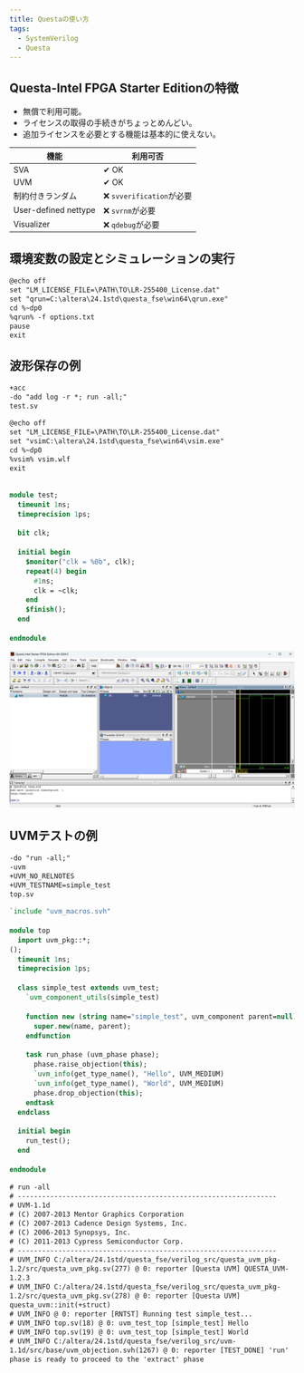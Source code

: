 ```yaml
---
title: Questaの使い方
tags:
  - SystemVerilog
  - Questa
---
```


## Questa-Intel FPGA Starter Editionの特徴
- 無償で利用可能。
- ライセンスの取得の手続きがちょっとめんどい。
- 追加ライセンスを必要とする機能は基本的に使えない。

| 機能 | 利用可否 |
|--|--|
| SVA | ✔ OK |
| UVM | ✔ OK |
| 制約付きランダム | ❌ `svverification`が必要 |
| User-defined nettype | ❌ `svrnm`が必要 |
| Visualizer | ❌  `qdebug`が必要 |

## 環境変数の設定とシミュレーションの実行

```dosbatch title="run.bat"
@echo off
set "LM_LICENSE_FILE=\PATH\TO\LR-255400_License.dat"
set "qrun=C:\altera\24.1std\questa_fse\win64\qrun.exe"
cd %~dp0
%qrun% -f options.txt
pause
exit
```

## 波形保存の例

```title="options.txt"
+acc
-do "add log -r *; run -all;"
test.sv
```

```dosbatch title="vsim.bat"
@echo off
set "LM_LICENSE_FILE=\PATH\TO\LR-255400_License.dat"
set "vsimC:\altera\24.1std\questa_fse\win64\vsim.exe"
cd %~dp0
%vsim% vsim.wlf
exit
```

```SystemVerilog title="test.sv"

module test;
  timeunit 1ns;
  timeprecision 1ps;

  bit clk;

  initial begin
    $monitor("clk = %0b", clk);
    repeat(4) begin
      #1ns;
      clk = ~clk;
    end
    $finish();
  end
  
endmodule
```

![Simulation result](images/questa_simple_sim_result.png)

## UVMテストの例

```title="options.txt"
-do "run -all;"
-uvm
+UVM_NO_RELNOTES
+UVM_TESTNAME=simple_test
top.sv
```

```SystemVerilog title="top.sv"
`include "uvm_macros.svh"

module top
  import uvm_pkg::*;
();
  timeunit 1ns;
  timeprecision 1ps;

  class simple_test extends uvm_test;
    `uvm_component_utils(simple_test)
    
    function new (string name="simple_test", uvm_component parent=null);
      super.new(name, parent);
    endfunction

    task run_phase (uvm_phase phase);
      phase.raise_objection(this);
      `uvm_info(get_type_name(), "Hello", UVM_MEDIUM)
      `uvm_info(get_type_name(), "World", UVM_MEDIUM)
      phase.drop_objection(this);
    endtask
  endclass

  initial begin
    run_test();
  end
  
endmodule
```

```title="Simulation result"
# run -all
# ----------------------------------------------------------------
# UVM-1.1d
# (C) 2007-2013 Mentor Graphics Corporation
# (C) 2007-2013 Cadence Design Systems, Inc.
# (C) 2006-2013 Synopsys, Inc.
# (C) 2011-2013 Cypress Semiconductor Corp.
# ----------------------------------------------------------------
# UVM_INFO C:/altera/24.1std/questa_fse/verilog_src/questa_uvm_pkg-1.2/src/questa_uvm_pkg.sv(277) @ 0: reporter [Questa UVM] QUESTA_UVM-1.2.3
# UVM_INFO C:/altera/24.1std/questa_fse/verilog_src/questa_uvm_pkg-1.2/src/questa_uvm_pkg.sv(278) @ 0: reporter [Questa UVM]  questa_uvm::init(+struct)
# UVM_INFO @ 0: reporter [RNTST] Running test simple_test...
# UVM_INFO top.sv(18) @ 0: uvm_test_top [simple_test] Hello
# UVM_INFO top.sv(19) @ 0: uvm_test_top [simple_test] World
# UVM_INFO C:/altera/24.1std/questa_fse/verilog_src/uvm-1.1d/src/base/uvm_objection.svh(1267) @ 0: reporter [TEST_DONE] 'run' phase is ready to proceed to the 'extract' phase
```